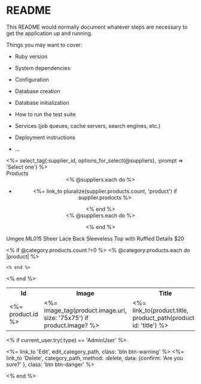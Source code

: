 # README

This README would normally document whatever steps are necessary to get the
application up and running.

Things you may want to cover:

* Ruby version

* System dependencies

* Configuration

* Database creation

* Database initialization

* How to run the test suite

* Services (job queues, cache servers, search engines, etc.)

* Deployment instructions

* ...

<div class="form-group">
  <%= select_tag(:supplier_id, options_for_select(@suppliers), :prompt => 'Select one') %>
</div>

<div class="text-center display-4">
  Products
</div>
<div class="supplier-container">
  <div align="center">
    <% @suppliers.each do %>
    <ul class="listing">
      <div class="row">
        <li><%= link_to pluralize(supplier.products.count, 'product') if supplier.prodocts %></li>
      </div>
    </ul>
    <% end %>
  </div>
</div>
<div align="center">
  <% @suppliers.each do %>

  <% end %>
</div>


Umgee ML015 Sheer Lace Back Sleeveless Top with Ruffled Details $20


<table class="table table-striped">
  <tr>
    <th>Id</th>
    <th>Image</th>
    <th>Title</th>
    <th>Description</th>

  </tr>



<!-- <ul> -->
  <%  if @category.products.count !=0 %>
    <% @category.products.each do |product| %>
    <tr>
      <td><%= product.id %></td>
      <td><%= image_tag(product.image.url, size: '75x75') if product.image? %></td>
      <td><%= link_to(product.title, product_path(product), id: 'title') %></td>
      <td><%= truncate(product.description, length: 75) %></td>




    <% end %>
  <% end %>
<!-- </ul> -->

</table>

<% if current_user.try(:type) == 'AdminUser' %>

<div class="">
  <%= link_to 'Edit', edit_category_path, class: 'btn btn-warning' %>
  <%= link_to 'Delete', category_path, method: :delete, data: {confirm: 'Are you sure?' }, class: 'btn btn-danger' %>
</div>

<% end %>
